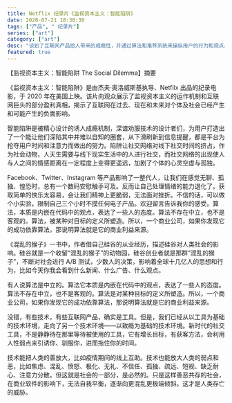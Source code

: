 ```yaml
---
title: Netflix 纪录片《监视资本主义：智能陷阱》
date: 2020-07-21 18:30:30
tags: ["产品", " 纪录片"]
series: ["art"]
category: ["art"]
desc: "谈到了互联网产品给人带来的成瘾性，并通过算法和推荐系统来操纵用户的行为和观点。以及对社会和政治的影响。"
featured: true
---
```


【监视资本主义：智能陷阱 The Social Dilemma】摘要

《监视资本主义：智能陷阱》是由杰夫·奥洛威斯基执导、Netfilx 出品的纪录电影，于 2020 年在美国上映。该片向观众展示了监视资本主义的运作机制和互联网巨头的部分盈利真相，揭示了互联网在过去、现在和未来对个体及社会已经产生和可能产生的负面影响。

智能陷阱是被精心设计的诱人成瘾机制，深谙劝服技术的设计者们，为用户打造出了一个能让他们深陷其中并难以自知的圈套，从下滑刷新到信息提醒，都是平台为抢夺用户时间和注意力而做出的努力。陷阱让社交网络对线下社交时间的挤占，作为社会动物，人天生需要与线下现实生活中的人进行社交，而社交网络的出现使人与人之间的情感距离在一定程度上变得更遥远，加剧了个体的心灵空虚与孤独。

Facebook、Twitter、Instagram 等产品影响了一整代人，让我们在感觉无聊、孤独、惶恐时，总有一个数码安慰触手可及。反而让自己处理情绪的能力退化了。获取简单的快乐太容易，会让我们精神上更脆弱，无法面对挫折。不信的话，可以做个小实验，限制自己三个小时不摸任何电子产品。欢迎留言告诉我你的感受。算法，本质是内嵌在代码中的观点，表达了一些人的态度。算法不存在中立，也不是客观的。算法，被某种对目标的定义所塑造。所以，一个商业公司，如果你发现它的成功依靠算法，那说明算法就是它的商业利益来源。


《混乱的猴子》一书中，作者借自己硅谷的从业经历，描述硅谷对人类社会的影响。硅谷就是一个收留“混乱的猴子”的动物园，硅谷创业者就是那群“混乱的猴子”，不断对社会进行 A/B 测试，少数人的决策，影响着全球十几亿人的思想和行为，比如今天你我会看到什么新闻、什么广告、什么观点。

有人说算法是中立的。算法它本质是内嵌在代码中的观点，表达了一些人的态度。算法不存在中立，也不是客观的。算法是对某种目标的定义所塑造。所以，一个商业公司，如果你发现它的成功依靠算法，那说明算法就是它的商业利益来源。

没错，有些技术，有些互联网产品，确实是工具。但是，我们已经从以工具为基础的技术环境，走向了另一个技术环境——以致瘾为基础的技术环境。新时代的社交工具，不是静静待在那里等待被使用的工具，它有增长目标，有获客方法，会利用人性弱点来引诱你、驯服你，进而拖住你的时间。

技术能把人类的善放大，比如疫情期间的线上互助。技术也能放大人类的弱点和恶，比如焦虑、混乱、愤怒、极化、无礼、不信任、孤独、疏远、短视、缺乏耐心、注意力分散。但这就是社会的一部分，是必然的。只是这样善恶共存的社会，在商业软件的影响下，无法自我平衡，逐渐向更混乱更极端倾斜。这才是人类存亡的威胁。